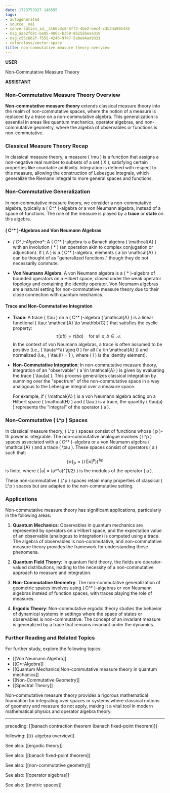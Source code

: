 ```yaml
---
date: 1723753327.148595
tags:
- autogenerated
- source__oai
- conversation_id__3166c3c8-5ff2-4be2-bec4-c3b24a991435
- msg_aaa2fd8c-be05-406c-b350-86255beaa310
- msg_c55c662f-f555-4246-9f47-5a8e94ad9331
- colorclass/vector-space
title: non-commutative measure theory overview
---
```


**USER**

Non-Commutative Measure Theory


**ASSISTANT**

### Non-Commutative Measure Theory Overview

**Non-commutative measure theory** extends classical measure theory into the realm of non-commutative spaces, where the notion of a measure is replaced by a trace on a non-commutative algebra. This generalization is essential in areas like quantum mechanics, operator algebras, and non-commutative geometry, where the algebra of observables or functions is non-commutative.

### Classical Measure Theory Recap

In classical measure theory, a measure \( \mu \) is a function that assigns a non-negative real number to subsets of a set \( X \), satisfying certain properties like countable additivity. Integration is defined with respect to this measure, allowing the construction of Lebesgue integrals, which generalize the Riemann integral to more general spaces and functions.

### Non-Commutative Generalization

In non-commutative measure theory, we consider a non-commutative algebra, typically a \( C^* \)-algebra or a von Neumann algebra, instead of a space of functions. The role of the measure is played by a **trace** or **state** on this algebra.

#### \( C^* \)-Algebras and Von Neumann Algebras

- **\( C^* \)-Algebra**: A \( C^* \)-algebra is a Banach algebra \( \mathcal{A} \) with an involution \( * \) (an operation akin to complex conjugation or adjunction). If \( A \) is a \( C^* \)-algebra, elements \( a \in \mathcal{A} \) can be thought of as "generalized functions," though they do not necessarily commute.

- **Von Neumann Algebra**: A von Neumann algebra is a \( * \)-algebra of bounded operators on a Hilbert space, closed under the weak operator topology and containing the identity operator. Von Neumann algebras are a natural setting for non-commutative measure theory due to their close connection with quantum mechanics.

#### Trace and Non-Commutative Integration

- **Trace**: A trace \( \tau \) on a \( C^* \)-algebra \( \mathcal{A} \) is a linear functional \( \tau: \mathcal{A} \to \mathbb{C} \) that satisfies the cyclic property:
  $$
  \tau(ab) = \tau(ba) \quad \text{for all } a, b \in \mathcal{A}.
  $$
  In the context of von Neumann algebras, a trace is often assumed to be positive (i.e., \( \tau(a^*a) \geq 0 \) for all \( a \in \mathcal{A} \)) and normalized (i.e., \( \tau(I) = 1 \), where \( I \) is the identity element).

- **Non-Commutative Integration**: In non-commutative measure theory, integration of an "observable" \( a \in \mathcal{A} \) is given by evaluating the trace \( \tau(a) \). This process generalizes classical integration by summing over the "spectrum" of the non-commutative space in a way analogous to the Lebesgue integral over a measure space.

  For example, if \( \mathcal{A} \) is a von Neumann algebra acting on a Hilbert space \( \mathcal{H} \) and \( \tau \) is a trace, the quantity \( \tau(a) \) represents the "integral" of the operator \( a \).

### Non-Commutative \( L^p \) Spaces

In classical measure theory, \( L^p \) spaces consist of functions whose \( p \)-th power is integrable. The non-commutative analogue involves \( L^p \) spaces associated with a \( C^* \)-algebra or a von Neumann algebra \( \mathcal{A} \) and a trace \( \tau \). These spaces consist of operators \( a \) such that:
$$
\|a\|_p = \left( \tau(|a|^p) \right)^{1/p}
$$
is finite, where \( |a| = (a^*a)^{1/2} \) is the modulus of the operator \( a \).

These non-commutative \( L^p \) spaces retain many properties of classical \( L^p \) spaces but are adapted to the non-commutative setting.

### Applications

Non-commutative measure theory has significant applications, particularly in the following areas:

1. **Quantum Mechanics**: Observables in quantum mechanics are represented by operators on a Hilbert space, and the expectation value of an observable (analogous to integration) is computed using a trace. The algebra of observables is non-commutative, and non-commutative measure theory provides the framework for understanding these phenomena.

2. **Quantum Field Theory**: In quantum field theory, the fields are operator-valued distributions, leading to the necessity of a non-commutative approach to measure and integration.

3. **Non-Commutative Geometry**: The non-commutative generalization of geometric spaces involves using \( C^* \)-algebras or von Neumann algebras instead of function spaces, with traces playing the role of measures.

4. **Ergodic Theory**: Non-commutative ergodic theory studies the behavior of dynamical systems in settings where the space of states or observables is non-commutative. The concept of an invariant measure is generalized by a trace that remains invariant under the dynamics.

### Further Reading and Related Topics

For further study, explore the following topics:

- [[Von Neumann Algebra]]
- [[C*-Algebra]]
- [[Quantum Mechanics|Non-commutative measure theory in quantum mechanics]]
- [[Non-Commutative Geometry]]
- [[Spectral Theory]]

Non-commutative measure theory provides a rigorous mathematical foundation for integrating over spaces or systems where classical notions of geometry and measure do not apply, making it a vital tool in modern mathematical physics and operator algebra theory.


---

preceding: [[banach contraction theorem (banach fixed-point theorem)]]  


following: [[()-algebra overview]]

See also: [[ergodic theory]]


See also: [[banach fixed-point theorem]]


See also: [[non-commutative geometry]]


See also: [[operator algebras]]


See also: [[metric spaces]]